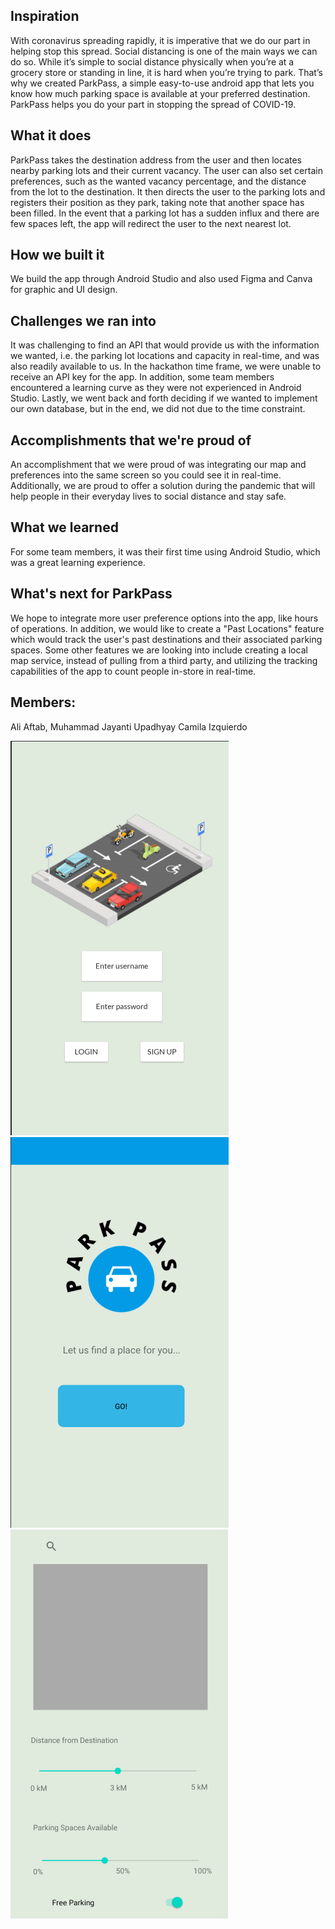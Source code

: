 ## Inspiration
With coronavirus spreading rapidly, it is imperative that we do our part in helping stop this spread. Social distancing is one of the main ways we can do so. While it’s simple to social distance physically when you’re at a grocery store or standing in line, it is hard when you’re trying to park. That’s why we created ParkPass, a simple easy-to-use android app that lets you know how much parking space is available at your preferred destination. ParkPass helps you do your part in stopping the spread of COVID-19. 

## What it does
ParkPass takes the destination address from the user and then locates nearby parking lots and their current vacancy. The user can also set certain preferences, such as the wanted vacancy percentage, and the distance from the lot to the destination.
It then directs the user to the parking lots and registers their position as they park, taking note that another space has been filled. In the event that a parking lot has a sudden influx and there are few spaces left, the app will redirect the user to the next nearest lot. 

## How we built it
We build the app through Android Studio and also used Figma and Canva for graphic and UI design.

## Challenges we ran into
It was challenging to find an API that would provide us with the information we wanted, i.e. the parking lot locations and capacity in real-time, and was also readily available to us. In the hackathon time frame, we were unable to receive an API key for the app.
In addition, some team members encountered a learning curve as they were not experienced in Android Studio. Lastly, we went back and forth deciding if we wanted to implement our own database, but in the end, we did not due to the time constraint.

## Accomplishments that we're proud of
An accomplishment that we were proud of was integrating our map and preferences into the same screen so you could see it in real-time.
Additionally, we are proud to offer a solution during the pandemic that will help people in their everyday lives to social distance and stay safe.

## What we learned
For some team members, it was their first time using Android Studio, which was a great learning experience.

## What's next for ParkPass
We hope to integrate more user preference options into the app, like hours of operations. In addition, we would like to create a "Past Locations" feature which would track the user's past destinations and their associated parking spaces. Some other features we are looking into include creating a local map service, instead of pulling from a third party, and utilizing the tracking capabilities of the app to count people in-store in real-time.

## Members:
Ali Aftab, Muhammad
Jayanti Upadhyay
Camila Izquierdo

![Image of_login](https://github.com/Renfrew100/ParkingPath/blob/main/images/Screenshot%202021-02-07%20113259.png)
![Image of homepage](https://github.com/Renfrew100/ParkingPath/blob/main/images/Screenshot%202021-02-07%20113137.png)
![Image of maps](https://github.com/Renfrew100/ParkingPath/blob/main/images/maps.png)
